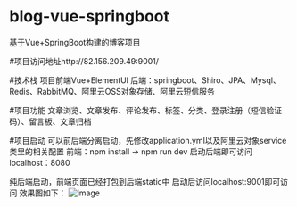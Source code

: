 # blog-vue-springboot
基于Vue+SpringBoot构建的博客项目


#项目访问地址http://82.156.209.49:9001/

#技术栈
项目前端Vue+ElementUI
后端：springboot、Shiro、JPA、Mysql、Redis、RabbitMQ、阿里云OSS对象存储、阿里云短信服务

#项目功能
文章浏览、文章发布、评论发布、标签、分类、登录注册（短信验证码）、留言板、文章归档

#项目启动
可以前后端分离启动，先修改application.yml以及阿里云对象service类里的相关配置
前端：npm install -> npm run dev
启动后端即可访问localhost：8080

纯后端启动，前端页面已经打包到后端static中
启动后访问localhost:9001即可访问
效果图如下：
![image](https://user-images.githubusercontent.com/41831536/128821629-03be1fcb-a434-4434-9079-e1b6f86ddd89.png)

